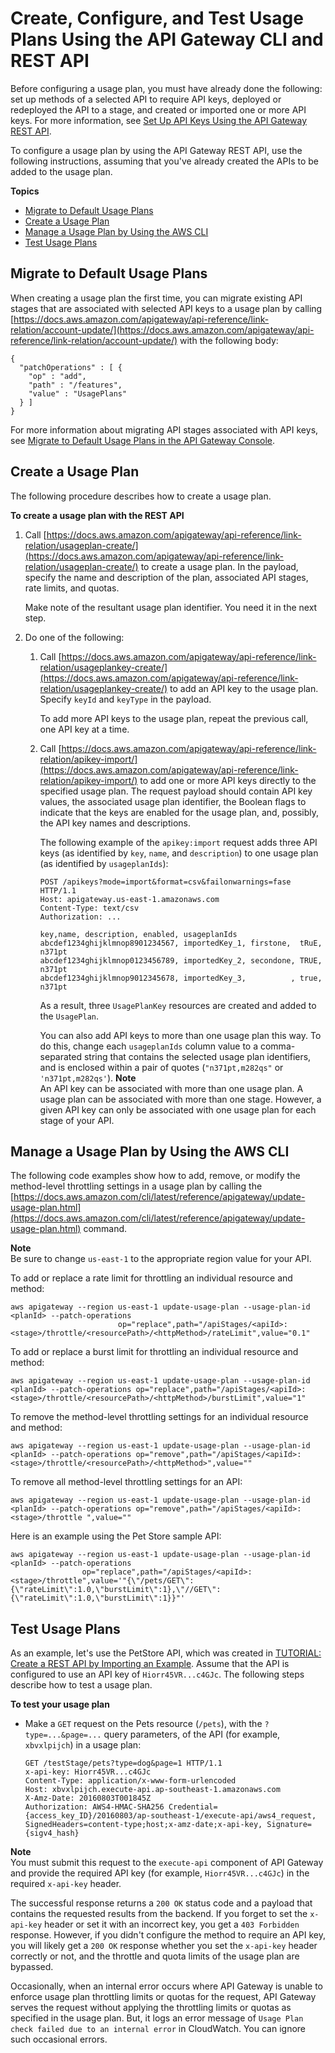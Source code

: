 # Create, Configure, and Test Usage Plans Using the API Gateway CLI and REST API<a name="api-gateway-create-usage-plans-with-rest-api"></a>

Before configuring a usage plan, you must have already done the following: set up methods of a selected API to require API keys, deployed or redeployed the API to a stage, and created or imported one or more API keys\. For more information, see [Set Up API Keys Using the API Gateway REST API](api-gateway-setup-api-key-with-restapi.md)\.

To configure a usage plan by using the API Gateway REST API, use the following instructions, assuming that you've already created the APIs to be added to the usage plan\.

**Topics**
+ [Migrate to Default Usage Plans](#api-gateway-usage-plan-migrate-to-default-with-restapi)
+ [Create a Usage Plan](#api-gateway-usage-plan-create-using-rest-api)
+ [Manage a Usage Plan by Using the AWS CLI](#api-gateway-usage-plan-manage-with-cli)
+ [Test Usage Plans](#api-gateway-usage-plan-test-with-postman)

## Migrate to Default Usage Plans<a name="api-gateway-usage-plan-migrate-to-default-with-restapi"></a>

When creating a usage plan the first time, you can migrate existing API stages that are associated with selected API keys to a usage plan by calling [https://docs.aws.amazon.com/apigateway/api-reference/link-relation/account-update/](https://docs.aws.amazon.com/apigateway/api-reference/link-relation/account-update/) with the following body:

```
{
  "patchOperations" : [ {
    "op" : "add",
    "path" : "/features",
    "value" : "UsagePlans"
  } ]
}
```

For more information about migrating API stages associated with API keys, see [Migrate to Default Usage Plans in the API Gateway Console](api-gateway-create-usage-plans-with-console.md#api-gateway-usage-plan-migrate-to-default)\.

## Create a Usage Plan<a name="api-gateway-usage-plan-create-using-rest-api"></a>

The following procedure describes how to create a usage plan\.

**To create a usage plan with the REST API**

1. Call [https://docs.aws.amazon.com/apigateway/api-reference/link-relation/usageplan-create/](https://docs.aws.amazon.com/apigateway/api-reference/link-relation/usageplan-create/) to create a usage plan\. In the payload, specify the name and description of the plan, associated API stages, rate limits, and quotas\. 

   Make note of the resultant usage plan identifier\. You need it in the next step\.

1. Do one of the following:

   1. Call [https://docs.aws.amazon.com/apigateway/api-reference/link-relation/usageplankey-create/](https://docs.aws.amazon.com/apigateway/api-reference/link-relation/usageplankey-create/) to add an API key to the usage plan\. Specify `keyId` and `keyType` in the payload\. 

      To add more API keys to the usage plan, repeat the previous call, one API key at a time\.

   1. Call [https://docs.aws.amazon.com/apigateway/api-reference/link-relation/apikey-import/](https://docs.aws.amazon.com/apigateway/api-reference/link-relation/apikey-import/) to add one or more API keys directly to the specified usage plan\. The request payload should contain API key values, the associated usage plan identifier, the Boolean flags to indicate that the keys are enabled for the usage plan, and, possibly, the API key names and descriptions\. 

      The following example of the `apikey:import` request adds three API keys \(as identified by `key`, `name`, and `description`\) to one usage plan \(as identified by `usageplanIds`\): 

      ```
      POST /apikeys?mode=import&format=csv&failonwarnings=fase HTTP/1.1
      Host: apigateway.us-east-1.amazonaws.com
      Content-Type: text/csv
      Authorization: ...
      
      key,name, description, enabled, usageplanIds
      abcdef1234ghijklmnop8901234567, importedKey_1, firstone,  tRuE, n371pt 
      abcdef1234ghijklmnop0123456789, importedKey_2, secondone, TRUE, n371pt
      abcdef1234ghijklmnop9012345678, importedKey_3,          , true, n371pt
      ```

      As a result, three `UsagePlanKey` resources are created and added to the `UsagePlan`\.

      You can also add API keys to more than one usage plan this way\. To do this, change each `usageplanIds` column value to a comma\-separated string that contains the selected usage plan identifiers, and is enclosed within a pair of quotes \(`"n371pt,m282qs"` or `'n371pt,m282qs'`\)\.
**Note**  
An API key can be associated with more than one usage plan\. A usage plan can be associated with more than one stage\. However, a given API key can only be associated with one usage plan for each stage of your API\.

## Manage a Usage Plan by Using the AWS CLI<a name="api-gateway-usage-plan-manage-with-cli"></a>

The following code examples show how to add, remove, or modify the method\-level throttling settings in a usage plan by calling the [https://docs.aws.amazon.com/cli/latest/reference/apigateway/update-usage-plan.html](https://docs.aws.amazon.com/cli/latest/reference/apigateway/update-usage-plan.html) command\.

**Note**  
Be sure to change `us-east-1` to the appropriate region value for your API\.

To add or replace a rate limit for throttling an individual resource and method:

```
aws apigateway --region us-east-1 update-usage-plan --usage-plan-id <planId> --patch-operations 
                        op="replace",path="/apiStages/<apiId>:<stage>/throttle/<resourcePath>/<httpMethod>/rateLimit",value="0.1"
```

To add or replace a burst limit for throttling an individual resource and method:

```
aws apigateway --region us-east-1 update-usage-plan --usage-plan-id <planId> --patch-operations op="replace",path="/apiStages/<apiId>:<stage>/throttle/<resourcePath>/<httpMethod>/burstLimit",value="1"
```

To remove the method\-level throttling settings for an individual resource and method:

```
aws apigateway --region us-east-1 update-usage-plan --usage-plan-id <planId> --patch-operations op="remove",path="/apiStages/<apiId>:<stage>/throttle/<resourcePath>/<httpMethod>",value=""
```

To remove all method\-level throttling settings for an API:

```
aws apigateway --region us-east-1 update-usage-plan --usage-plan-id <planId> --patch-operations op="remove",path="/apiStages/<apiId>:<stage>/throttle ",value=""
```

Here is an example using the Pet Store sample API:

```
aws apigateway --region us-east-1 update-usage-plan --usage-plan-id <planId> --patch-operations 
                op="replace",path="/apiStages/<apiId>:<stage>/throttle",value='"{\"/pets/GET\":{\"rateLimit\":1.0,\"burstLimit\":1},\"//GET\":{\"rateLimit\":1.0,\"burstLimit\":1}}"'
```

## Test Usage Plans<a name="api-gateway-usage-plan-test-with-postman"></a>

As an example, let's use the PetStore API, which was created in [TUTORIAL: Create a REST API by Importing an Example](api-gateway-create-api-from-example.md)\. Assume that the API is configured to use an API key of `Hiorr45VR...c4GJc`\. The following steps describe how to test a usage plan\.

**To test your usage plan**
+ Make a `GET` request on the Pets resource \(`/pets`\), with the `?type=...&page=...` query parameters, of the API \(for example, `xbvxlpijch`\) in a usage plan:

  ```
  GET /testStage/pets?type=dog&page=1 HTTP/1.1
  x-api-key: Hiorr45VR...c4GJc
  Content-Type: application/x-www-form-urlencoded
  Host: xbvxlpijch.execute-api.ap-southeast-1.amazonaws.com
  X-Amz-Date: 20160803T001845Z
  Authorization: AWS4-HMAC-SHA256 Credential={access_key_ID}/20160803/ap-southeast-1/execute-api/aws4_request, SignedHeaders=content-type;host;x-amz-date;x-api-key, Signature={sigv4_hash}
  ```
**Note**  
You must submit this request to the `execute-api` component of API Gateway and provide the required API key \(for example, `Hiorr45VR...c4GJc`\) in the required `x-api-key` header\.

  The successful response returns a `200 OK` status code and a payload that contains the requested results from the backend\. If you forget to set the `x-api-key` header or set it with an incorrect key, you get a `403 Forbidden` response\. However, if you didn't configure the method to require an API key, you will likely get a `200 OK` response whether you set the `x-api-key` header correctly or not, and the throttle and quota limits of the usage plan are bypassed\. 

  Occasionally, when an internal error occurs where API Gateway is unable to enforce usage plan throttling limits or quotas for the request, API Gateway serves the request without applying the throttling limits or quotas as specified in the usage plan\. But, it logs an error message of `Usage Plan check failed due to an internal error` in CloudWatch\. You can ignore such occasional errors\. 